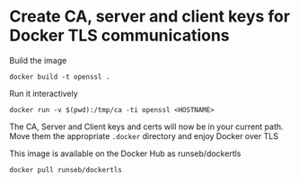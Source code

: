 Create CA, server and client keys for Docker TLS communications
===============================================================

Build the image

    docker build -t openssl .

Run it interactively

    docker run -v $(pwd):/tmp/ca -ti openssl <HOSTNAME>

The CA, Server and Client keys and certs will now be in your current path.
Move them the appropriate `.docker` directory and enjoy Docker over TLS

This image is available on the Docker Hub as runseb/dockertls

    docker pull runseb/dockertls
